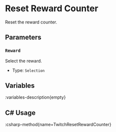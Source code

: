 # Reset Reward Counter
Reset the reward counter.

## Parameters
### `Reward`
Select the reward.

- Type: `Selection`

## Variables
:variables-description{empty}

## C# Usage
:csharp-method{name=TwitchResetRewardCounter}